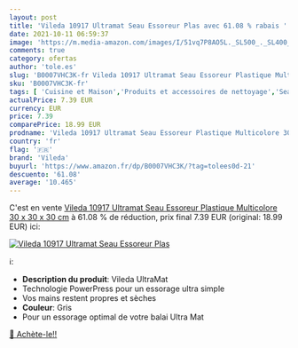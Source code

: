 ```yaml
---
layout: post
title: 'Vileda 10917 Ultramat Seau Essoreur Plas avec 61.08 % rabais '
date: 2021-10-11 06:59:37
image: 'https://m.media-amazon.com/images/I/51vq7P8AO5L._SL500_._SL400_.jpg'
comments: true
category: ofertas
author: 'tole.es'
slug: 'B0007VHC3K-fr Vileda 10917 Ultramat Seau Essoreur Plastique Multicolore...'
sku: 'B0007VHC3K-fr'
tags: [ 'Cuisine et Maison','Produits et accessoires de nettoyage','Seaux','vileda', ]
actualPrice: 7.39 EUR
currency: EUR
price: 7.39
comparePrice: 18.99 EUR
prodname: 'Vileda 10917 Ultramat Seau Essoreur Plastique Multicolore 30 x 30 x 30 cm'
country: 'fr'
flag: '🇫🇷'
brand: 'Vileda'
buyurl: 'https://www.amazon.fr/dp/B0007VHC3K/?tag=tolees0d-21'
descuento: '61.08'
average: '10.465'
---
```


C'est en vente [Vileda 10917 Ultramat Seau Essoreur Plastique Multicolore 30 x 30 x 30 cm](https://www.amazon.fr/dp/B0007VHC3K/?tag=tolees0d-21)  à  61.08 % de réduction, prix final  7.39 EUR (original: 18.99 EUR) ici:

[![Vileda 10917 Ultramat Seau Essoreur Plas](https://m.media-amazon.com/images/I/51vq7P8AO5L._SL500_._SL400_.jpg)](https://www.amazon.fr/dp/B0007VHC3K/?tag=tolees0d-21)

ℹ️:

- <b>Description du produit</b>: Vileda UltraMat
- Technologie PowerPress pour un essorage ultra simple
- Vos mains restent propres et sèches
- <b>Couleur</b>: Gris
- Pour un essorage optimal de votre balai Ultra Mat

[🛒 Achète-le!!](https://www.amazon.fr/dp/B0007VHC3K/?tag=tolees0d-21)
